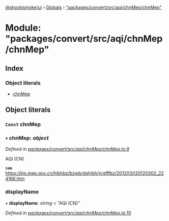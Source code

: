 [@shootismoke/ui](../README.md) › [Globals](../globals.md) › ["packages/convert/src/aqi/chnMep/chnMep"](_packages_convert_src_aqi_chnmep_chnmep_.md)

# Module: "packages/convert/src/aqi/chnMep/chnMep"

## Index

### Object literals

* [chnMep](_packages_convert_src_aqi_chnmep_chnmep_.md#const-chnmep)

## Object literals

### `Const` chnMep

### ▪ **chnMep**: *object*

*Defined in [packages/convert/src/aqi/chnMep/chnMep.ts:9](https://github.com/shootismoke/common/blob/29c80cb/packages/convert/src/aqi/chnMep/chnMep.ts#L9)*

AQI (CN)

**`see`** https://kjs.mep.gov.cn/hjbhbz/bzwb/dqhjbh/jcgfffbz/201203/t20120302_224166.htm

###  displayName

• **displayName**: *string* = "AQI (CN)"

*Defined in [packages/convert/src/aqi/chnMep/chnMep.ts:10](https://github.com/shootismoke/common/blob/29c80cb/packages/convert/src/aqi/chnMep/chnMep.ts#L10)*

